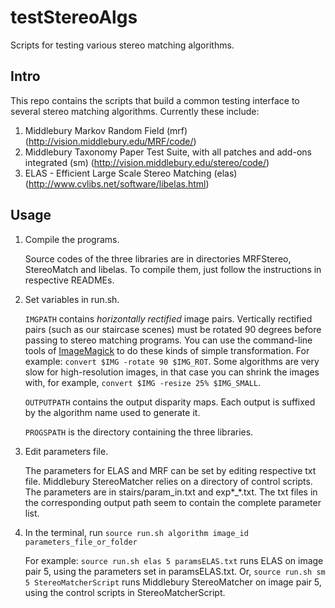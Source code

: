 testStereoAlgs
==============

Scripts for testing various stereo matching algorithms.

Intro
-------------
This repo contains the scripts that build a common testing interface to several stereo matching algorithms. Currently these include:

1.  Middlebury Markov Random Field (mrf) (http://vision.middlebury.edu/MRF/code/)
2.  Middlebury Taxonomy Paper Test Suite, with all patches and add-ons integrated (sm) (http://vision.middlebury.edu/stereo/code/)
3.  ELAS - Efficient Large Scale Stereo Matching (elas) (http://www.cvlibs.net/software/libelas.html)

Usage
--------------

1.  Compile the programs.
    
    Source codes of the three libraries are in directories MRFStereo, StereoMatch and libelas. To compile them, just follow the instructions in respective READMEs.

2.  Set variables in run.sh.

    `IMGPATH` contains *horizontally rectified* image pairs. 
    Vertically rectified pairs (such as our staircase scenes) must be rotated 90 degrees before passing to stereo matching programs. You can use the command-line tools of [ImageMagick](http://www.imagemagick.org/Usage/) to do these kinds of simple transformation. For example: `convert $IMG -rotate 90 $IMG_ROT`. Some algorithms are very slow for high-resolution images, in that case you can shrink the images with, for example, `convert $IMG -resize 25% $IMG_SMALL`.
    
    `OUTPUTPATH` contains the output disparity maps. Each output is suffixed by the algorithm name used to generate it.
    
    `PROGSPATH` is the directory containing the three libraries.

3.  Edit parameters file.

    The parameters for ELAS and MRF can be set by editing respective txt file.
    Middlebury StereoMatcher relies on a directory of control scripts. The parameters are in stairs/param_in.txt and exp*_*.txt. The txt files in the corresponding output path seem to contain the complete parameter list.
    
4.  In the terminal, run `source run.sh algorithm image_id parameters_file_or_folder`

    For example: `source run.sh elas 5 paramsELAS.txt` runs ELAS on image pair 5, using the parameters set in paramsELAS.txt. Or, 
    `source run.sh sm 5 StereoMatcherScript` runs Middlebury StereoMatcher on image pair 5, using the control scripts in StereoMatcherScript.
